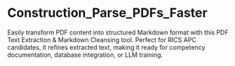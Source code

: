 # Construction_Parse_PDFs_Faster
Easily transform PDF content into structured Markdown format with this PDF Text Extraction &amp; Markdown Cleansing tool. Perfect for RICS APC candidates, it refines extracted text, making it ready for competency documentation, database integration, or LLM training.
